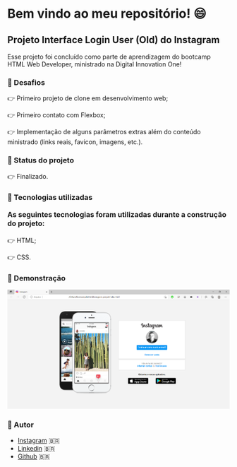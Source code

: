 # Bem vindo ao meu repositório! :smile:



## Projeto Interface Login User (Old) do Instagram

Esse projeto foi concluído como parte de aprendizagem do bootcamp HTML Web Developer, ministrado na Digital Innovation One! 



### :rocket: Desafios

👉  Primeiro projeto de clone em desenvolvimento web;

👉  Primeiro contato com Flexbox;

👉  Implementação de alguns parâmetros extras além do conteúdo ministrado (links reais, favicon, imagens, etc.).



### :rocket: Status do projeto

👉  Finalizado.



### :rocket: Tecnologias utilizadas

#### <font size=3>As seguintes tecnologias foram utilizadas durante a construção do projeto:</font>

👉  HTML;

👉  CSS.



### :rocket: Demonstração 

![img demonstration](https://raw.githubusercontent.com/andre250899/instagram-project/master/img/demonstration.png)



### :rocket: Autor

- [Instagram](https://www.instagram.com/muniz.andre25/) :brazil:
- [Linkedin](https://www.linkedin.com/in/andré-muniz-01b976208/) :brazil:
- [Github](https://github.com/andre250899) :brazil:

